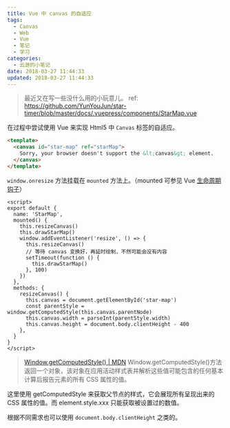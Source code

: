 ```yaml
---
title: Vue 中 canvas 的自适应
tags:
  - Canvas
  - Web
  - Vue
  - 笔记
  - 学习
categories:
  - 云游的小笔记
date: 2018-03-27 11:44:33
updated: 2018-03-27 11:44:33
---
```


> 最近又在写一些没什么用的小玩意儿。
> ref: <https://github.com/YunYouJun/star-timer/blob/master/docs/.vuepress/components/StarMap.vue>

在过程中尝试使用 Vue 来实现 Html5 中 `Canvas` 标签的自适应。

<!-- more -->

```html
<template>
  <canvas id="star-map" ref="starMap">
    Sorry, your browser doesn't support the &lt;canvas&gt; element.
  </canvas>
</template>
```

`window.onresize` 方法挂载在 `mounted` 方法上。（mounted 可参见 Vue [生命周期钩子](https://cn.vuejs.org/v2/api/#mounted)）

```vue
<script>
export default {
  name: 'StarMap',
  mounted() {
    this.resizeCanvas()
    this.drawStarMap()
    window.addEventListener('resize', () => {
      this.resizeCanvas()
      // 等待 canvas 变换好，再延时绘制，不然可能会没有内容
      setTimeout(function () {
        this.drawStarMap()
      }, 100)
    })
  },
  methods: {
    resizeCanvas() {
      this.canvas = document.getElementById('star-map')
      const parentStyle = window.getComputedStyle(this.canvas.parentNode)
      this.canvas.width = parseInt(parentStyle.width)
      this.canvas.height = document.body.clientHeight - 400
    },
  }
}
</script>
```

> [Window.getComputedStyle() | MDN](https://developer.mozilla.org/zh-CN/docs/Web/API/Window/getComputedStyle)
> Window.getComputedStyle()方法返回一个对象，该对象在应用活动样式表并解析这些值可能包含的任何基本计算后报告元素的所有 CSS 属性的值。

这里使用 getComputedStyle 来获取父节点的样式，它会展现所有呈现出来的 CSS 属性的值。而 element.style.xxx 只能获取被设置过的数值。

根据不同需求也可以使用 `document.body.clientHeight` 之类的。
